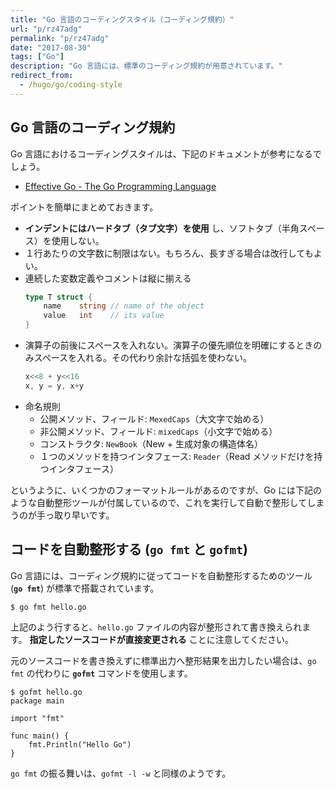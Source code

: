 ```yaml
---
title: "Go 言語のコーディングスタイル（コーディング規約）"
url: "p/rz47adg"
permalink: "p/rz47adg"
date: "2017-08-30"
tags: ["Go"]
description: "Go 言語には、標準のコーディング規約が用意されています。"
redirect_from:
  - /hugo/go/coding-style
---
```


Go 言語のコーディング規約
----

Go 言語におけるコーディングスタイルは、下記のドキュメントが参考になるでしょう。

- [Effective Go - The Go Programming Language](https://golang.org/doc/effective_go.html#formatting)

ポイントを簡単にまとめておきます。

* __インデントにはハードタブ（タブ文字）を使用__ し、ソフトタブ（半角スペース）を使用しない。
* １行あたりの文字数に制限はない。もちろん、長すぎる場合は改行してもよい。
* 連続した変数定義やコメントは縦に揃える
  ```go
  type T struct {
      name    string // name of the object
      value   int    // its value
  }
  ```
* 演算子の前後にスペースを入れない。演算子の優先順位を明確にするときのみスペースを入れる。その代わり余計な括弧を使わない。
  ```go
  x<<8 + y<<16
  x, y = y, x+y
  ```
* 命名規則
  * 公開メソッド、フィールド: `MexedCaps`（大文字で始める）
  * 非公開メソッド、フィールド: `mixedCaps`（小文字で始める）
  * コンストラクタ: `NewBook`（New + 生成対象の構造体名）
  * １つのメソッドを持つインタフェース: `Reader`（Read メソッドだけを持つインタフェース）

というように、いくつかのフォーマットルールがあるのですが、Go には下記のような自動整形ツールが付属しているので、これを実行して自動で整形してしまうのが手っ取り早いです。


コードを自動整形する (`go fmt` と `gofmt`)
----

Go 言語には、コーディング規約に従ってコードを自動整形するためのツール (__`go fmt`__) が標準で搭載されています。

```console
$ go fmt hello.go
```

上記のよう行すると、`hello.go` ファイルの内容が整形されて書き換えられます。
__指定したソースコードが直接変更される__ ことに注意してください。

元のソースコードを書き換えずに標準出力へ整形結果を出力したい場合は、`go fmt` の代わりに __`gofmt`__ コマンドを使用します。

```console
$ gofmt hello.go
package main

import "fmt"

func main() {
	fmt.Println("Hello Go")
}
```

`go fmt` の振る舞いは、`gofmt -l -w` と同様のようです。

